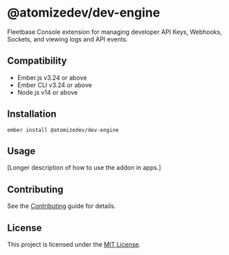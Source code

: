 # @atomizedev/dev-engine

Fleetbase Console extension for managing developer API Keys, Webhooks, Sockets, and viewing logs and API events.


## Compatibility

* Ember.js v3.24 or above
* Ember CLI v3.24 or above
* Node.js v14 or above


## Installation

```
ember install @atomizedev/dev-engine
```


## Usage

[Longer description of how to use the addon in apps.]


## Contributing

See the [Contributing](CONTRIBUTING.md) guide for details.


## License

This project is licensed under the [MIT License](LICENSE.md).
